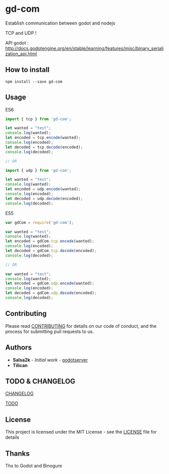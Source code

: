 # gd-com

Establish communication between godot and nodejs

TCP and UDP !

API godot : http://docs.godotengine.org/en/stable/learning/features/misc/binary_serialization_api.html

## How to install

`npm install --save gd-com`

## Usage

ES6
```javascript
import { tcp } from 'gd-com';

let wanted = "test";
console.log(wanted);
let encoded = tcp.encode(wanted);
console.log(encoded);
let decoded = tcp.decode(encoded);
console.log(decoded);

// OR

import { udp } from 'gd-com';

let wanted = "test";
console.log(wanted);
let encoded = udp.encode(wanted);
console.log(encoded);
let decoded = udp.decode(encoded);
console.log(decoded);
```

ES5
```javascript
var gdCom = require('gd-com');

var wanted = "test";
console.log(wanted);
let encoded = gdCom.tcp.encode(wanted);
console.log(encoded);
let decoded = gdCom.tcp.decode(encoded);
console.log(decoded);

// OR

var wanted = "test";
console.log(wanted);
let encoded = gdCom.udp.encode(wanted);
console.log(encoded);
let decoded = gdCom.udp.decode(encoded);
console.log(decoded);

```

## Contributing

Please read [CONTRIBUTING](CONTRIBUTING.md) for details on our code of conduct, and the process for submitting pull requests to us.

## Authors

* **Salsa2k** - *Initial work* - [godotserver](https://github.com/salsa2k/godotserver)
* **Tilican**

## TODO & CHANGELOG
[CHANGELOG](CHANGELOG.md)

[TODO](TODO.md)


## License

This project is licensed under the MIT License - see the [LICENSE](LICENSE) file for details

## Thanks
Thx to Godot and Binogure
